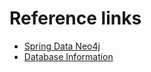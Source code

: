 # Reference links
* [Spring Data Neo4j](https://docs.spring.io/spring-data/neo4j/reference/getting-started.html)
* [Database Information](http://localhost:7474/browser/)